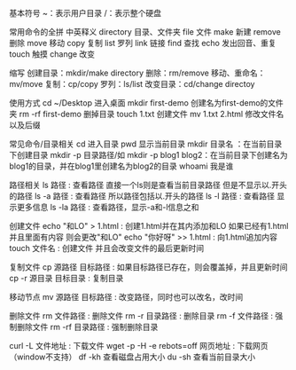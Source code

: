 <!--
 * @Author: your name
 * @Date: 2022-03-09 13:07:21
 * @LastEditTime: 2022-03-11 13:30:06
 * @LastEditors: Please set LastEditors
 * @Description: 打开koroFileHeader查看配置 进行设置: https://github.com/OBKoro1/koro1FileHeader/wiki/%E9%85%8D%E7%BD%AE
 * @FilePath: \blog\命令行.md
-->
基本符号
~：表示用户目录
/：表示整个硬盘

常用命令的全拼 中英释义
directory 目录、文件夹
file 文件
make 新建
remove 删除
move 移动
copy 复制
list 罗列
link 链接
find 查找
echo 发出回音、重复
touch 触摸
change 改变 

缩写
创建目录：mkdir/make directory
删除：rm/remove
移动、重命名：mv/move
复制：cp/copy
罗列：ls/list
改变目录：cd/change directoy

使用方式
cd ~/Desktop 进入桌面
mkdir first-demo 创建名为first-demo的文件夹
rm -rf first-demo 删掉目录
touch 1.txt 创建文件
mv 1.txt 2.html 修改文件名以及后缀

常见命令/目录相关
cd 进入目录
pwd 显示当前目录
mkdir 目录名 ：在当前目录下创建目录
mkdir -p 目录路径/如 mkdir -p blog1 blog2：在当前目录下创建名为blog1的目录，并在blog1里创建名为blog2的目录
whoami 我是谁

路径相关
ls 路径 : 查看路径 直接一个ls则是查看当前目录路径 但是不显示以.开头的路径
ls -a 路径 : 查看路径 所以路径包括以.开头的路径
ls -l 路径 : 查看路径 显示更多信息
ls -la 路径 : 查看路径，显示-a和-l信息之和

创建文件
echo "和LO" > 1.html : 创建1.html并在其内添加和LO 如果已经有1.html并且里面有内容 则会更改"和LO"
echo "你好呀" >> 1.html : 向1.html追加内容
touch 文件名 : 创建文件 并且会改变文件的最后更新时间

复制文件
cp 源路径 目标路径 : 如果目标路径已存在，则会覆盖掉，并且更新时间
cp -r 源目录 目标目录 : 复制目录

移动节点
mv 源路径 目标路径 : 改变路径，同时也可以改名，改时间

删除文件
rm 文件路径 : 删除文件
rm -r 目录路径 : 删除目录
rm -f 文件路径 : 强制删除文件
rm -rf 目录路径 : 强制删除目录

curl -L 文件地址 : 下载文件
wget -p -H -e rebots=off 网页地址 : 下载网页（window不支持）
df -kh 查看磁盘占用大小
du -sh 查看当前目录大小


